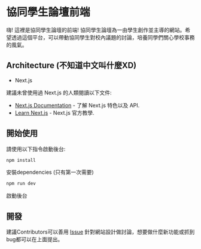# 協同學生論壇前端

嗨! 這裡是協同學生論壇的前端! 協同學生論壇為一由學生創作並主導的網站。希望透過這個平台，可以帶動協同學生對校內議題的討論，培養同學們關心學校事務的風氣。

## Architecture (不知道中文叫什麼XD)

- Next.js

建議未曾使用過 Next.js 的人類閱讀以下文件:

- [Next.js Documentation](https://nextjs.org/docs) - 了解 Next.js 特色以及 API.
- [Learn Next.js](https://nextjs.org/learn) - Next.js 官方教學.

## 開始使用

請使用以下指令啟動後台:

``` bash
npm install 
```
安裝dependencies (只有第一次需要)

``` bash
npm run dev
```
啟動後台

## 開發

建議Contributors可以善用 [Issue](https://github.com/BlueWhislte/CMSDcard-back/issues) 針對網站設計做討論，想要做什麼新功能或抓到bug都可以在上面提出。


